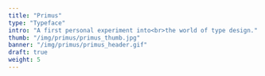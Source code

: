 ```yaml
---
title: "Primus"
type: "Typeface"
intro: "A first personal experiment into<br>the world of type design."
thumb: "/img/primus/primus_thumb.jpg"
banner: "/img/primus/primus_header.gif"
draft: true
weight: 5
---
```

<!-- <div class="row">
    <div class="col-xs-12">
        <img src="/img/primus/primus_header.gif" alt="project-img" class="project-img">
    </div>
</div> -->
